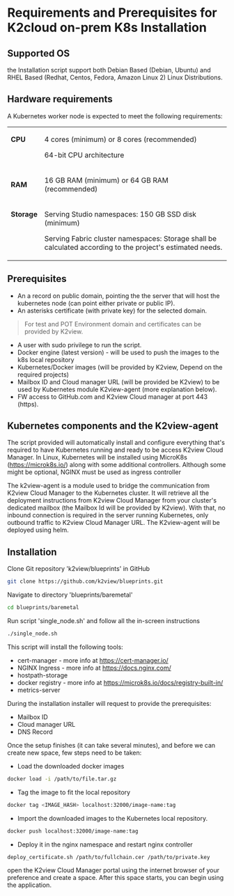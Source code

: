 # Requirements and Prerequisites for K2cloud on-prem K8s Installation 

## Supported OS
the Installation script support both Debian Based (Debian, Ubuntu) and RHEL Based (Redhat, Centos, Fedora, Amazon Linux 2) Linux Distributions.
## Hardware requirements 
A Kubernetes worker node is expected to meet the following requirements:

<table>
<tbody>
<tr>
<td valign="top">
<p><strong>CPU</strong></p>
</td>
<td>
<p>4 cores (minimum) or 8 cores (recommended)</p>
<p>64-bit CPU architecture</p>
</td>
</tr>
<tr>
<td>
<p><strong>RAM</strong></p>
</td>
<td>
<p>16 GB RAM (minimum) or 64 GB RAM (recommended)</p>
</td>
</tr>
<tr>
<td valign="top">
<p><strong>Storage</strong></p>
</td>
<td>
<p>Serving Studio namespaces: 150 GB SSD disk (minimum)</p>
<p>Serving Fabric cluster namespaces: Storage shall be calculated according to the project's estimated needs.</p>
</td>
</tr>
</tbody>
</table>

## Prerequisites 
* An a record on public domain, pointing the the server that will host the kubernetes node (can point either private or public IP).
* An asterisks certificate (with private key) for the selected domain.

>   For test and POT Environment domain and certificates can be provided by K2view.

* A user with sudo privilege to run the script.
* Docker engine (latest version) - will be used to push the images to the k8s local repository
* Kubernetes/Docker images (will be provided by K2view, Depend on the required projects)
* Mailbox ID and Cloud manager URL (will be provided be K2view) to be used by Kubernetes module K2view-agent (more explanation below).
* FW access to GitHub.com and K2view Cloud manager at port 443 (https).


## Kubernetes components and the K2view-agent 

The script provided will automatically install and configure everything that's required to have Kubernetes running and ready to be access K2view Cloud Manager. In Linux, Kubernetes will be installed using MicroK8s (https://microk8s.io/) along with some additional controllers. Although some might be optional, NGINX must be used as ingress controller 

 
The k2view-agent is a module used to bridge the communication from K2view Cloud Manager to the Kubernetes cluster. It will retrieve all the deployment instructions from K2view Cloud Manager from your cluster's dedicated mailbox (the Mailbox Id will be provided by K2view). With that, no inbound connection is required in the server running Kubernetes, only outbound traffic to K2view Cloud Manager URL. The K2view-agent will be deployed using helm. 

 

 

## Installation 

Clone Git repository 'k2view/blueprints' in GitHub 

```bash
git clone https://github.com/k2view/blueprints.git
```

Navigate to directory 'blueprints/baremetal' 

```bash
cd blueprints/baremetal
```

Run script 'single_node.sh'  and follow all the in-screen instructions 

```bash
./single_node.sh
```
This script will install the following tools:
* cert-manager - more info at <a href="https://cert-manager.io/" target="_blank">https://cert-manager.io/</a>
* NGINX Ingress - more info at <a href="https://docs.nginx.com/" target="_blank">https://docs.nginx.com/</a>
* hostpath-storage
* docker registry - more info at <a href="https://microk8s.io/docs/registry-built-in" target="_blank">https://microk8s.io/docs/registry-built-in/</a>
* metrics-server

During the installation installer will request to provide the prerequisites:
* Mailbox ID
* Cloud manager URL
* DNS Record

Once the setup finishes (it can take several minutes), and before we can create new space, few steps need to be taken:
* Load the downloaded docker images
```bash
docker load -i /path/to/file.tar.gz
```
* Tag the image to fit the local repository
```bash
docker tag <IMAGE_HASH> localhost:32000/image-name:tag
```
* Import the downloaded images to the Kubernetes local repository.
```bash
docker push localhost:32000/image-name:tag
```
* Deploy it in the nginx namespace and restart nginx controller
```bash
deploy_certificate.sh /path/to/fullchain.cer /path/to/private.key
```

open the K2view Cloud Manager portal using the internet browser of your preference and create a space. After this space starts, you can begin using the application.


